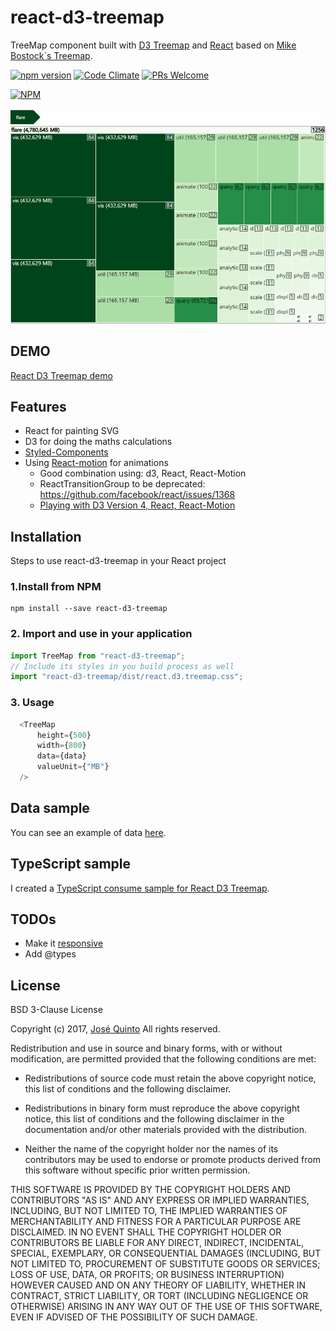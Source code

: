 # react-d3-treemap
TreeMap component built with [D3 Treemap](https://github.com/d3/d3-hierarchy/blob/master/README.md#treemap)
and [React](https://facebook.github.io/react) based on [Mike Bostock´s Treemap](https://bl.ocks.org/mbostock/911ad09bdead40ec0061).


[![npm version](https://badge.fury.io/js/react-d3-treemap.svg)](https://badge.fury.io/js/react-d3-treemap)
[![Code Climate](https://codeclimate.com/github/jquintozamora/react-d3-treemap/badges/gpa.svg)](https://codeclimate.com/github/jquintozamora/react-d3-treemap)
[![PRs Welcome](https://img.shields.io/badge/PRs-welcome-brightgreen.svg)](Readme.md#want-to-contribute)

[![NPM](https://nodei.co/npm/react-d3-treemap.png?downloads=true)](https://nodei.co/npm/react-d3-treemap/)

![React-d3-treemap-gif](./assets/react-d3-treemap.gif)

## DEMO
[React D3 Treemap demo](https://jquintozamora.github.io/react-d3-treemap)

## Features
- React for painting SVG
- D3 for doing the maths calculations
- [Styled-Components](https://github.com/styled-components/styled-components)
- Using [React-motion](https://github.com/chenglou/react-motion) for animations
  - Good combination using: d3, React, React-Motion
  - ReactTransitionGroup to be deprecated: https://github.com/facebook/react/issues/1368
  - [Playing with D3 Version 4, React, React-Motion](https://medium.com/@ilikepiecharts/playing-with-d3-version-4-react-react-motion-3d04c6eb21c9#.25pnrcyg3)

## Installation
Steps to use react-d3-treemap in your React project
### 1.Install from NPM
```
npm install --save react-d3-treemap
```

### 2. Import and use in your application
```js
import TreeMap from "react-d3-treemap";
// Include its styles in you build process as well
import "react-d3-treemap/dist/react.d3.treemap.css";
```

### 3. Usage
```js
  <TreeMap
      height={500}
      width={800}
      data={data}
      valueUnit={"MB"}
  />
```
## Data sample
You can see an example of data [here](https://github.com/jquintozamora/react-d3-treemap/blob/master/src/data/data.ts).

## TypeScript sample
I created a [TypeScript consume sample for React D3 Treemap](https://github.com/jquintozamora/react-d3-treemap-consume-typescript).

## TODOs
- Make it [responsive](https://truongtx.me/2016/08/20/moving-away-from-d3js-im-using-reactjs-for-dom-manipulation-now)
- Add @types


## License
BSD 3-Clause License

Copyright (c) 2017, [José Quinto](https://blog.josequinto.com)
All rights reserved.

Redistribution and use in source and binary forms, with or without
modification, are permitted provided that the following conditions are met:

* Redistributions of source code must retain the above copyright notice, this
  list of conditions and the following disclaimer.

* Redistributions in binary form must reproduce the above copyright notice,
  this list of conditions and the following disclaimer in the documentation
  and/or other materials provided with the distribution.

* Neither the name of the copyright holder nor the names of its
  contributors may be used to endorse or promote products derived from
  this software without specific prior written permission.

THIS SOFTWARE IS PROVIDED BY THE COPYRIGHT HOLDERS AND CONTRIBUTORS "AS IS"
AND ANY EXPRESS OR IMPLIED WARRANTIES, INCLUDING, BUT NOT LIMITED TO, THE
IMPLIED WARRANTIES OF MERCHANTABILITY AND FITNESS FOR A PARTICULAR PURPOSE ARE
DISCLAIMED. IN NO EVENT SHALL THE COPYRIGHT HOLDER OR CONTRIBUTORS BE LIABLE
FOR ANY DIRECT, INDIRECT, INCIDENTAL, SPECIAL, EXEMPLARY, OR CONSEQUENTIAL
DAMAGES (INCLUDING, BUT NOT LIMITED TO, PROCUREMENT OF SUBSTITUTE GOODS OR
SERVICES; LOSS OF USE, DATA, OR PROFITS; OR BUSINESS INTERRUPTION) HOWEVER
CAUSED AND ON ANY THEORY OF LIABILITY, WHETHER IN CONTRACT, STRICT LIABILITY,
OR TORT (INCLUDING NEGLIGENCE OR OTHERWISE) ARISING IN ANY WAY OUT OF THE USE
OF THIS SOFTWARE, EVEN IF ADVISED OF THE POSSIBILITY OF SUCH DAMAGE.

